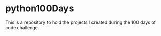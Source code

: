 # python100Days
This is a repository to hold the projects I created during the 100 days of code challenge
